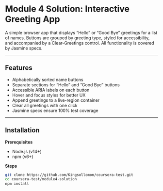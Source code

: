 # Module 4 Solution: Interactive Greeting App

A simple browser app that displays “Hello” or “Good Bye” greetings for a list of names. Buttons are grouped by greeting type, styled for accessibility, and accompanied by a Clear-Greetings control. All functionality is covered by Jasmine specs.

---

## Features

- Alphabetically sorted name buttons  
- Separate sections for “Hello” and “Good Bye” buttons  
- Accessible ARIA labels on each button  
- Hover and focus styles for better UX  
- Append greetings to a live-region container  
- Clear all greetings with one click  
- Jasmine specs ensure 100% test coverage  

---

## Installation

**Prerequisites**

- Node.js (v14+)  
- npm (v6+)

**Steps**

```bash
git clone https://github.com/Kingsollomon/coursera-test.git
cd coursera-test/module4-solution
npm install
